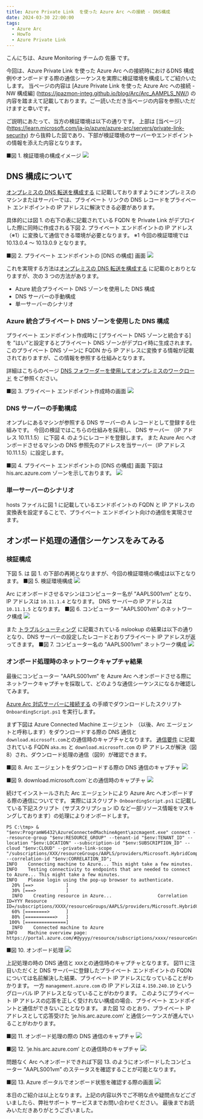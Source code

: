 ```yaml
---
title: Azure Private Link  を使った Azure Arc への接続 - DNS構成
date: 2024-03-30 22:00:00
tags:
  - Azure Arc
  - HowTo
  - Azure Private Link
---
```


<!-- more -->
こんにちは、Azure Monitoring チームの 佐藤 です。

今回は、Azure Private Link  を使った Azure Arc への接続時におけるDNS 構成例やオンボードする際の通信シーケンスを実際に検証環境を構成してご紹介いたします。
当ページの内容は [Azure Private Link  を使った Azure Arc への接続 - NW 構成編] (https://jpazmon-integ.github.io/blog/Arc/Arc_AAMPLS_NW/) の内容を踏まえて記載しております。ご一読いただき当ページの内容を参照いただけますと幸いです。

ご説明にあたって、当方の検証環境は以下の通りです。
上部は [当ページ] (https://learn.microsoft.com/ja-jp/azure/azure-arc/servers/private-link-security) から抜粋した図であり、下部が検証環境のサーバーやエンドポイントの情報を添えた内容となります。

■図 1. 検証環境の構成イメージ
![](Arc_AAMPLS_DNS/01.png)


## DNS 構成について

[オンプレミスの DNS 転送を構成する](https://learn.microsoft.com/ja-jp/azure/azure-arc/servers/private-link-security#configure-on-premises-dns-forwarding) に記載しておりますようにオンプレミスのマシンまたはサーバーでは、プライベート リンクの DNS レコードをプライベート エンドポイントの IP アドレスに解決できる必要があります。 

具体的には図 1. の右下の表に記載されている FQDN を Private Link がデプロイした際に同時に作成される下図 2. プライベート エンドポイントの IP アドレス（※1）に変換して通信できる環境が必要となります。
※1 今回の検証環境では 10.13.0.4 ～ 10.13.0.9 となります。

■図 2. プライベート エンドポイントの [DNS の構成] 画面
![](Arc_AAMPLS_DNS/02.png)


これを実現する方法は[オンプレミスの DNS 転送を構成する](https://learn.microsoft.com/ja-jp/azure/azure-arc/servers/private-link-security#configure-on-premises-dns-forwarding)  に記載のとおりとなりますが、次の 3 つの方法があります。
 - Azure 統合プライベート DNS ゾーンを使用した DNS 構成
 - DNS サーバーの手動構成
 - 単一サーバーのシナリオ


### Azure 統合プライベート DNS ゾーンを使用した DNS 構成
プライベート エンドポイント作成時に [プライベート DNS ゾーンと統合する] を ”はい”と設定するとプライベート DNS ゾーンがデプロイ時に生成されます。
このプライベート DNS ゾーンに FQDN から IP アドレスに変換する情報が記載されておりますが、この情報を参照する仕組みとなります。

詳細はこちらのページ [DNS フォワーダーを使用してオンプレミスのワークロード](https://learn.microsoft.com/ja-jp/azure/private-link/private-endpoint-dns-integration#on-premises-workloads-using-a-dns-forwarder)  をご参照ください。

■図 3. プライベート エンドポイント作成時の画面
![](Arc_AAMPLS_DNS/03.png)


### DNS サーバーの手動構成
オンプレにあるマシンが参照する DNS サーバーの A レコードとして登録する仕組みです。
今回の検証ではこちらの仕組みを採用し、 DNS サーバー （IP アドレス 10.11.1.5） に下図 4. のようにレコードを登録します。
また Azure Arc へオンボードさせるマシンの DNS 参照先のアドレスを当サーバー（IP アドレス 10.11.1.5）に設定します。

■図 4. プライベート エンドポイントの [DNS の構成] 画面
下図は his.arc.azure.com ゾーンを示しております。
![](Arc_AAMPLS_DNS/04.png)


### 単一サーバーのシナリオ
hosts ファイルに図 1 に記載しているエンドポイントの FQDN と IP アドレスの変換表を設定することで、プライベート エンドポイント向けの通信を実現させます。


## オンボード処理の通信シーケンスをみてみる

### 検証構成
下図 5.  は 図 1. の下部の再掲となりますが、今回の検証環境の構成は以下となります。
■図 5. 検証環境構成
![](Arc_AAMPLS_DNS/05.png)

Arc にオンボードさせるマシンはコンピューター名が ”AAPLS001vm” となり、 IP アドレスは `10.11.1.4` となります。 DNS サーバーの IP アドレスは `10.11.1.5` となります。
■図 6. コンピューター  ”AAPLS001vm” のネットワーク構成
![](Arc_AAMPLS_DNS/06.png)

また [トラブルシューティング](https://learn.microsoft.com/ja-jp/azure/azure-arc/servers/private-link-security#troubleshooting) に記載されている nslookup の結果は以下の通りとなり、DNS サーバーの設定したレコードとおりプライベート IP アドレスが返ってきます。
■図 7. コンピューター名の ”AAPLS001vm” ネットワーク構成
![](Arc_AAMPLS_DNS/07.png)


### オンボード処理時のネットワークキャプチャ結果
最後にコンピューター  ”AAPLS001vm” を Azure Arc へオンボードさせる際にネットワークキャプチャを採取して、どのような通信シーケンスになるか確認してみます。

[Azure Arc 対応サーバーに接続する](https://learn.microsoft.com/ja-jp/azure/azure-arc/servers/private-link-security#connect-to-an-azure-arc-enabled-servers) の手順でダウンロードしたスクリプト `OnboardingScript.ps1` を実行します。

まず下図は  Azure Connected Machine エージェント （以後、Arc エージェントと呼称します）をダウンロードする際の DNS 通信と `download.microsoft.com`との通信時のキャプチャとなります。
[通信要件](https://learn.microsoft.com/ja-jp/azure/azure-arc/servers/network-requirements?tabs=azure-cloud#urls) に記載されている FQDN `aka.ms` と `download.microsoft.com` の IP アドレスが解決（図8）され、ダウンロード処理の通信（図9）が確認できます。

■図 8. Arc エージェントをダウンロードする際の DNS 通信のキャプチャ
![](Arc_AAMPLS_DNS/08.png)

■図 9. download.microsoft.com`との通信時のキャプチャ
![](Arc_AAMPLS_DNS/09.png)

続けてインストールされた Arc エージェントにより Azure Arc へオンボードする際の通信についてです。
実際にはスクリプト `OnboardingScript.ps1` に記載している下記スクリプト（サブスクリプション ID など一部リソース情報をマスキングしております）の処理によりオンボードします。

```
PS C:\tmp> & "$env:ProgramW6432\AzureConnectedMachineAgent\azcmagent.exe" connect --resource-group "$env:RESOURCE_GROUP" --tenant-id "$env:TENANT_ID" --location "$env:LOCATION" --subscription-id "$env:SUBSCRIPTION_ID" --cloud "$env:CLOUD" --private-link-scope "/subscriptions/XXX/resourceGroups/AAPLS/providers/Microsoft.HybridCompute/privateLinkScopes/AAPLS001" --correlation-id "$env:CORRELATION_ID";
INFO    Connecting machine to Azure... This might take a few minutes.
INFO    Testing connectivity to endpoints that are needed to connect to Azure... This might take a few minutes.
INFO    Please login using the pop-up browser to authenticate.
  20% [==>            ]
  30% [===>           ]
  INFO    Creating resource in Azure...                 Correlation ID=YYY Resource ID=/subscriptions/XXXX/resourceGroups/AAPLS/providers/Microsoft.HybridCompute/machines/AAPLS001vm
  60% [========>      ]
  80% [===========>   ]
 100% [===============]
  INFO    Connected machine to Azure
INFO    Machine overview page: https://portal.azure.com/#@yyyy/resource/subscriptions/xxxx/resourceGroups/AAPLS/providers/Microsoft.HybridCompute/machines/AAPLS001vm/overview
```
■図 10. オンボード処理
![](Arc_AAMPLS_DNS/10.png)

上記処理の時の DNS 通信と `XXX`との通信時のキャプチャとなります。
図11 に注目いただくと DNS サーバーに登録したプライベート エンドポイントの FQDN については名前解決した結果、プライベート IP アドレスになっていることがわかります。
一方 `management.azure.com` の IP アドレスは `4.150.240.10` というグローバル IP アドレスとなっていることがわかります。
このようにプライベート IP アドレスの応答を正しく受けれない構成の場合、プライベート エンドポイントと通信ができないこととなります。
また図 12 のとおり、プライベート IP アドレスとして応答受けた  ‘je.his.arc.azure.com‘ と通信シーケンスが進んでいることがわかります。

■図 11. オンボード処理の際の DNS 通信のキャプチャ
![](Arc_AAMPLS_DNS/11.png)

■図 12.  ‘je.his.arc.azure.com‘ との通信時のキャプチャ
![](Arc_AAMPLS_DNS/12.png)

問題なく Arc へオンボードできれば下図 13. のようにオンボードしたコンピューター  ”AAPLS001vm” のステータスを確認することが可能となります。

■図 13.  Azure ポータルでオンボード状態を確認する際の画面
![](Arc_AAMPLS_DNS/13.png)

本日のご紹介は以上となります。上記の内容以外でご不明な点や疑問点などございましたら、弊社サポート サービスまでお問い合わせください。
最後までお読みいただきありがとうございました。

